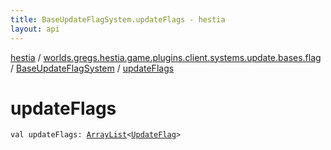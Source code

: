 ```yaml
---
title: BaseUpdateFlagSystem.updateFlags - hestia
layout: api
---
```


<div class='api-docs-breadcrumbs'><a href="../../index.html">hestia</a> / <a href="../index.html">worlds.gregs.hestia.game.plugins.client.systems.update.bases.flag</a> / <a href="index.html">BaseUpdateFlagSystem</a> / <a href="./update-flags.html">updateFlags</a></div>

# updateFlags

<div class="signature"><code><span class="keyword">val </span><span class="identifier">updateFlags</span><span class="symbol">: </span><a href="https://kotlinlang.org/api/latest/jvm/stdlib/kotlin.collections/-array-list/index.html"><span class="identifier">ArrayList</span></a><span class="symbol">&lt;</span><a href="../../worlds.gregs.hestia.game.update/-update-flag/index.html"><span class="identifier">UpdateFlag</span></a><span class="symbol">&gt;</span></code></div>
